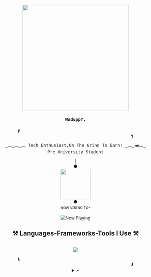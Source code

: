 <p align="center">
  <img src="https://cdn.discordapp.com/attachments/1106222232834945084/1106224845001330728/neural.gif" height="350px"/>
</p>

<h4 align="center" id="begin"><samp>Wadupp?.</h4>
<!-- <h4 align="center" id="begin"><samp><b><a href="">sesar</a></h4> -->

  <div align="center">
      <b>&#9487
        &#x2800&#x2800&#x2800&#x2800&#x2800&#x2800&#x2800&#x2800&#x2800&#x2800&#x2800&#x2800&#x2800&#x2800&#x2800&#x2800&#x2800&#x2800
        &#x2800&#x2800&#x2800&#x2800&#x2800&#x2800&#x2800&#x2800&#x2800&#x2800&#x2800&#x2800&#x2800&#x2800&#x2800&#x2800&#x2800&#x2800
        &#x2800&#x2800&#x2800&#x2800&#x2800&#x2800&#x2800&#x2800&#x2800&#x2800&#x2800&#x2800&#x2800&#x2800&#x2800&#x2800&#x2800&#x2800
        &#x2800&#x2800&#x2800&#x2800&#x2800&#x2800&#x2800&#x2800&#x2800&#x2800&#x2800&#x2800&#x2800&#x2800&#x2800&#x2800&#x2800&#x2800
        &#9489</b>
  </div>

<p align="center"><samp>
‿︵‿︵‿︵ Tech Enthusiast,On The Grind To Earn! ‿︵‿🛥︵‿
<br>
Pre University Student
</samp></p>

<p align="center">
  | <br> <b>&#9679</b> <br>
  <img src="https://cdn.discordapp.com/attachments/1106222232834945084/1106225152141824000/eq_anim.gif" height="100px"/>
  <br>
  <b>&#9679</b>
  <br> ɴᴏᴡ ᴠɪʙɪɴɢ ᴛᴏ-
  <br> <br>
  <a href="https://open.spotify.com/user/65fzra6amq5cbvz80afbae499">
    <img src="https://spotify-api-notankith.vercel.app/api/spotify" alt="Now Playing">
  </a>
</p>
</div>
<h2 align="center">⚒️ Languages-Frameworks-Tools I Use ⚒️</h2>
<br/>
<div align="center">
    <img src="https://skillicons.dev/icons?i=aftereffects,python,vscode,github,photoshop,firebase,mongodb,premierepro" />
  </div>
<br>
  
<div align="center">
    <b>&#9494
        &#x2800&#x2800&#x2800&#x2800&#x2800&#x2800&#x2800&#x2800&#x2800&#x2800&#x2800&#x2800&#x2800&#x2800&#x2800&#x2800&#x2800&#x2800
        &#x2800&#x2800&#x2800&#x2800&#x2800&#x2800&#x2800&#x2800&#x2800&#x2800&#x2800&#x2800&#x2800&#x2800&#x2800&#x2800&#x2800&#x2800
        &#x2800&#x2800&#x2800&#x2800&#x2800&#x2800&#x2800&#x2800&#x2800&#x2800&#x2800&#x2800&#x2800&#x2800&#x2800&#x2800&#x2800&#x2800
        &#x2800&#x2800&#x2800&#x2800&#x2800&#x2800&#x2800&#x2800&#x2800&#x2800&#x2800&#x2800&#x2800&#x2800&#x2800&#x2800&#x2800&#x2800
      &#9498</b>


<details align="center" id="details">
  <summary>&#128498</summary>
  <div align="center">
    <a>
      <img align="center" src="https://github-readme-streak-stats.herokuapp.com/?user=notankith&theme=transparent&hide_border=true" width="50%" />
      <img align="center" src="https://github-readme-stats.vercel.app/api/top-langs/?username=notankith&theme=github_dark&layout=compact&hide_border=true&bg_color=00000000" width="40%" />
    </a>
  </div>
</details>
